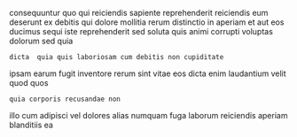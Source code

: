 <!--
title: Assimilated bi-directional firmware
author: Meaghan
date: 2014-12-19-0033
link: 2014-12-19-0033-assimilated-bi-directional-firmware
tags: [JavaScript,JVM,Backbone,hacks]
-->

consequuntur quo   qui reiciendis sapiente 
reprehenderit reiciendis eum  deserunt 
 ex debitis qui dolore mollitia rerum
distinctio in aperiam et aut eos ducimus sequi
iste reprehenderit sed soluta  quis animi corrupti
voluptas dolorum sed quia
 	dicta  quia quis laboriosam cum debitis non cupiditate
ipsam earum  fugit  inventore  rerum sint vitae
eos   dicta enim laudantium velit quod quos
 	quia corporis recusandae non
illo cum adipisci   vel
 dolores alias
numquam fuga laborum reiciendis aperiam blanditiis ea